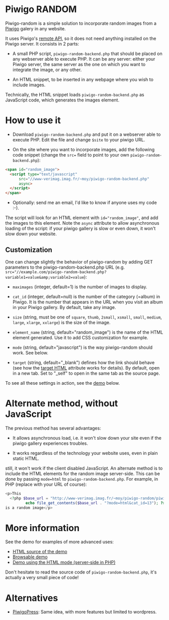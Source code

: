 Piwigo RANDOM
=============

Piwigo-random is a simple solution to incorporate random images from a
[Piwigo](http://piwigo.org/) galery in any website.

It uses Piwigo's [remote API](http://piwigo.org/demo/tools/ws.htm), so
it does not need anything installed on the Piwigo server. It consists
in 2 parts:

* A small PHP script, `piwigo-random-backend.php` that should be placed on
  any webserver able to execute PHP. It can be any server: either your
  Piwigo server, the same server as the one on which you want to
  integrate the image, or any other.

* An HTML snippet, to be inserted in any webpage where you wish to
  include images.

Technically, the HTML snippet loads `piwigo-random-backend.php` as
JavaScript code, which generates the images element.

How to use it
=============

* Download `piwigo-random-backend.php` and put it on a webserver able to
  execute PHP. Edit the file and change `$site` to your piwigo URL.

* On the site where you want to incorporate images, add the following code
  snippet (change the `src=` field to point to your own `piwigo-random-backend.php`):

```html
<span id="random_image">
  <script type="text/javascript"
	  src="//www-verimag.imag.fr/~moy/piwigo-random-backend.php"
	  async>
  </script>
</span>
```

* Optionally: send me an email, I'd like to know if anyone uses my code :-).

The script will look for an HTML element with `id="random_image"`, and
add the images to this element. Note the `async` attribute to allow
asynchronous loading of the script: if your piwigo gallery is slow or
even down, it won't slow down your website.

Customization
-------------

One can change slightly the behavior of piwigo-random by adding GET
parameters to the piwigo-random-backend.php URL (e.g.
`src="//example.com/piwigo-random-backend.php?variable1=value&amp;variable2=value`):

* `maximages` (integer, default=1) is the number of images to display.

* `cat_id` (integer, default=null) is the number of the category
  (=album) in Piwigo. It is the number that appears in the URL when
  you visit an album in your Piwigo gallery. By default, take any image.

* `size` (string, must be one of `square`, `thumb`, `2small`,
  `xsmall`, `small`, `medium`, `large`, `xlarge`, `xxlarge`) is the
  size of the image.

* `element_name` (string, default="random_image") is the name of the
  HTML element generated. Use it to add CSS customization for example.

* `mode` (string, default="javascript") is the way piwigo-random
  should work. See below.

* `target` (string, default="_blank") defines how the link should
  behave (see how the
  [target HTML](http://www.w3schools.com/tags/att_a_target.asp)
  attribute works for details). By default, open in a new tab. Set to
  "_self" to open in the same tab as the source page.

To see all these settings in action, see the [demo](#demo) below.

Alternate method, without JavaScript
====================================

The previous method has several advantages:

* It allows asynchronous load, i.e. it won't slow down your site even
  if the piwigo gallery experiences troubles.

* It works regardless of the technology your website uses, even in
  plain static HTML.

still, it won't work if the client disabled JavaScript. An alternate
method is to include the HTML elements for the random image
server-side. This can be done by passing `mode=html` to
`piwigo-random-backend.php`. For example, in PHP (replace with your URL of
course):

```php
<p>This
  <?php $base_url = "http://www-verimag.imag.fr/~moy/piwigo-random/piwigo-random-backend.php";
	     echo file_get_contents($base_url . "?mode=html&cat_id=13"); ?>
is a random image</p>

```

More information
================

<a id="demo"></a>See the demo for examples of more advanced uses:

* [HTML source of the demo](piwigo-random-demo.html)
* [Browsable demo](http://www-verimag.imag.fr/~moy/piwigo-random/piwigo-random-demo.html)
* [Demo using the HTML mode (server-side in PHP)](http://www-verimag.imag.fr/~moy/piwigo-random/piwigo-random-demo-php.php)

Don't hesitate to read the source code of `piwigo-random-backend.php`, it's
actually a very small piece of code!

Alternatives
============

* [PiwigoPress](https://wordpress.org/plugins/piwigopress/): Same
  idea, with more features but limited to wordpress.


